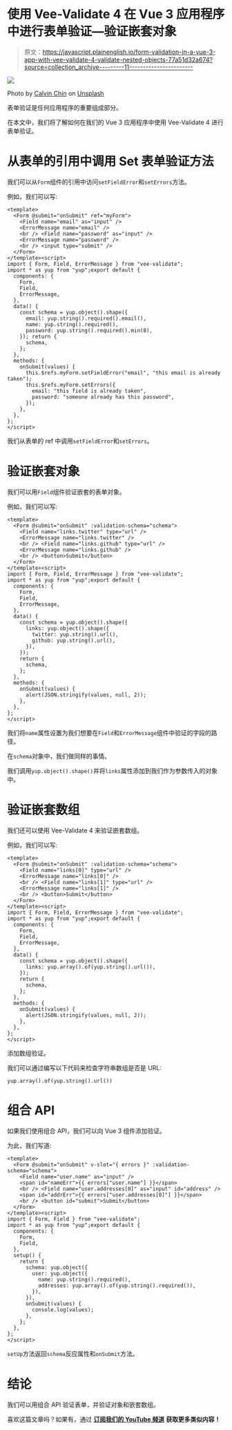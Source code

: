 # 使用 Vee-Validate 4 在 Vue 3 应用程序中进行表单验证—验证嵌套对象

> 原文：<https://javascript.plainenglish.io/form-validation-in-a-vue-3-app-with-vee-validate-4-validate-nested-objects-77a51d32a674?source=collection_archive---------11----------------------->

![](img/39660cba902ded428ff7602b0b7e5ff6.png)

Photo by [Calvin Chin](https://unsplash.com/@winglingsux?utm_source=medium&utm_medium=referral) on [Unsplash](https://unsplash.com?utm_source=medium&utm_medium=referral)

表单验证是任何应用程序的重要组成部分。

在本文中，我们将了解如何在我们的 Vue 3 应用程序中使用 Vee-Validate 4 进行表单验证。

# 从表单的引用中调用 Set 表单验证方法

我们可以从`Form`组件的引用中访问`setFieldError`和`setErrors`方法。

例如，我们可以写:

```
<template>
  <Form @submit="onSubmit" ref="myForm">
    <Field name="email" as="input" />
    <ErrorMessage name="email" />
    <br /> <Field name="password" as="input" />
    <ErrorMessage name="password" />
    <br /> <input type="submit" />
  </Form>
</template><script>
import { Form, Field, ErrorMessage } from "vee-validate";
import * as yup from "yup";export default {
  components: {
    Form,
    Field,
    ErrorMessage,
  },
  data() {
    const schema = yup.object().shape({
      email: yup.string().required().email(),
      name: yup.string().required(),
      password: yup.string().required().min(8),
    }); return {
      schema,
    };
  },
  methods: {
    onSubmit(values) {
      this.$refs.myForm.setFieldError("email", "this email is already taken");
      this.$refs.myForm.setErrors({
        email: "this field is already taken",
        password: "someone already has this password",
      });
    },
  },
};
</script>
```

我们从表单的 ref 中调用`setFieldError`和`setErrors`。

# 验证嵌套对象

我们可以用`Field`组件验证嵌套的表单对象。

例如，我们可以写:

```
<template>
  <Form @submit="onSubmit" :validation-schema="schema">
    <Field name="links.twitter" type="url" />
    <ErrorMessage name="links.twitter" />
    <br /> <Field name="links.github" type="url" />
    <ErrorMessage name="links.github" />
    <br /> <button>Submit</button>
  </Form>
</template><script>
import { Form, Field, ErrorMessage } from "vee-validate";
import * as yup from "yup";export default {
  components: {
    Form,
    Field,
    ErrorMessage,
  },
  data() {
    const schema = yup.object().shape({
      links: yup.object().shape({
        twitter: yup.string().url(),
        github: yup.string().url(),
      }),
    });
    return {
      schema,
    };
  },
  methods: {
    onSubmit(values) {
      alert(JSON.stringify(values, null, 2));
    },
  },
};
</script>
```

我们将`name`属性设置为我们想要在`Field`和`ErrorMessage`组件中验证的字段的路径。

在`schema`对象中，我们做同样的事情。

我们调用`yup.object().shape()`并将`links`属性添加到我们作为参数传入的对象中。

# 验证嵌套数组

我们还可以使用 Vee-Validate 4 来验证嵌套数组。

例如，我们可以写:

```
<template>
  <Form @submit="onSubmit" :validation-schema="schema">
    <Field name="links[0]" type="url" />
    <ErrorMessage name="links[0]" />
    <br /> <Field name="links[1]" type="url" />
    <ErrorMessage name="links[1]" />
    <br /> <button>Submit</button>
  </Form>
</template><script>
import { Form, Field, ErrorMessage } from "vee-validate";
import * as yup from "yup";export default {
  components: {
    Form,
    Field,
    ErrorMessage,
  },
  data() {
    const schema = yup.object().shape({
      links: yup.array().of(yup.string().url()),
    });
    return {
      schema,
    };
  },
  methods: {
    onSubmit(values) {
      alert(JSON.stringify(values, null, 2));
    },
  },
};
</script>
```

添加数组验证。

我们可以通过编写以下代码来检查字符串数组是否是 URL:

```
yup.array().of(yup.string().url())
```

# 组合 API

如果我们使用组合 API，我们可以向 Vue 3 组件添加验证。

为此，我们写道:

```
<template>
  <Form @submit="onSubmit" v-slot="{ errors }" :validation-schema="schema">
    <Field name="user.name" as="input" />
    <span id="nameErr">{{ errors["user.name"] }}</span>
    <br /> <Field name="user.addresses[0]" as="input" id="address" />
    <span id="addrErr">{{ errors["user.addresses[0]"] }}</span>
    <br /> <button id="submit">Submit</button>
  </Form>
</template><script>
import { Form, Field } from "vee-validate";
import * as yup from "yup";export default {
  components: {
    Form,
    Field,
  },
  setup() {
    return {
      schema: yup.object({
        user: yup.object({
          name: yup.string().required(),
          addresses: yup.array().of(yup.string().required()),
        }),
      }),
      onSubmit(values) {
        console.log(values);
      },
    };
  },
};
</script>
```

`setUp`方法返回`schema`反应属性和`onSubmit`方法。

# 结论

我们可以用组合 API 验证表单，并验证对象和嵌套数组。

喜欢这篇文章吗？如果有，通过 [**订阅我们的 YouTube 频道**](https://www.youtube.com/channel/UCtipWUghju290NWcn8jhyAw?sub_confirmation=true) **获取更多类似内容！**